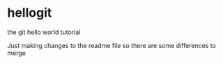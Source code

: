 # hellogit
the git hello world tutorial

Just making changes to the readme file so there are some differences to merge
